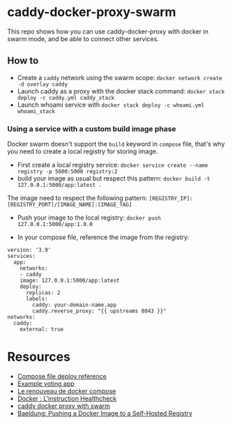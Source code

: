 # caddy-docker-proxy-swarm

This repo shows how you can use caddy-docker-proxy with docker in swarm mode, and be able to connect other services.

## How to

- Create a `caddy` network using the swarm scope: `docker network create -d overlay caddy`
- Launch caddy as a proxy with the docker stack command: `docker stack deploy -c caddy.yml caddy_stack`
- Launch whoami service with `docker stack deploy -c whoami.yml whoami_stack`

### Using a service with a custom build image phase

Docker swarm doesn't support the `build` keyword in `compose` file, that's why you need to create a local registry for storing image.

- First create a local registry service: `docker service create --name registry -p 5000:5000 registry:2`
- build your image as usual but respect this pattern: `docker build -t 127.0.0.1:5000/app:latest .`

The image need to respect the following pattern: `[REGISTRY_IP]:[REGISTRY_PORT]/[IMAGE_NAME]:[IMAGE_TAG]`

- Push your image to the local registry: `docker push 127.0.0.1:5000/app:1.0.0`

- In your compose file, reference the image from the registry:

```
version: '3.9'
services:
  app:
    networks:
    - caddy
    image: 127.0.0.1:5000/app:latest
    deploy:
      replicas: 2
      labels: 
        caddy: your-domain-name.app
        caddy.reverse_proxy: "{{ upstreams 8043 }}"
networks:
  caddy:
    external: true
```





# Resources

- [Compose file deploy reference](https://docs.docker.com/compose/compose-file/deploy/)
- [Example voting app](https://github.com/dockersamples/example-voting-app/blob/main/docker-stack.yml)
- [Le renouveau de docker compose](https://bearstech.com/societe/blog/le-renouveau-de-docker-compose/)
- [Docker : L'instruction Healthcheck](https://www.grottedubarbu.fr/docker-healthcheck/)
- [caddy docker proxy with swarm](https://github.com/lucaslorentz/caddy-docker-proxy/blob/master/examples/standalone.yaml)
- [Baeldung: Pushing a Docker Image to a Self-Hosted Registry](https://www.baeldung.com/ops/docker-push-image-self-hosted-registry)
